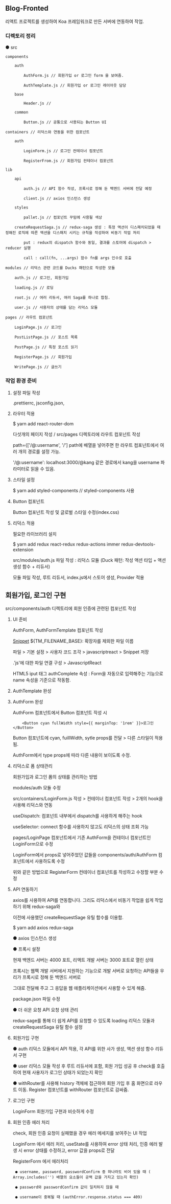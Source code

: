 ## Blog-Fronted

리액트 프로젝트를 생성하여 Koa 프레임워크로 만든 서버에 연동하여 작업.

### 디렉토리 정리

● src

    components

        auth

            AuthForm.js // 회원가입 or 로그인 form 을 보여줌.

            AuthTemplate.js // 회원가입 or 로그인 레이아웃 담당

        base

            Header.js //

        common    

            Button.js // 공통으로 사용되는 Button UI

    containers // 리덕스와 연동을 위한 컴포넌트

        auth

            LoginForm.js // 로그인 컨테이너 컴포넌트

            RegisterFrom.js // 회원가입 컨테이너 컴포넌트

    lib

        api

            auth.js // API 함수 작성, 프록시로 정해 둔 백엔드 서버에 전달 예정

            client.js // axios 인스턴스 생성
        
        styles

            pallet.js // 컴포넌트 꾸밈에 사용될 색상
        
        createRequestSaga.js // redux-saga 생성 : 특정 액션이 디스패치되었을 때 정해진 로직에 따른 액션을 디스패치 시키는 규칙을 작성하여 비동기 작업 처리
        
            put : redux의 dispatch 함수와 동일, 결과를 스토어에 dispatch > reducer 실행

            call : call(fn, ...args) 함수 fn를 args 인수로 호출

    modules // 리덕스 관련 코드를 Ducks 패턴으로 작성한 모듈

        auth.js // 로그인, 회원가입

        loading.js // 로딩

        root.js // 여러 리듀서, 여러 Saga를 하나로 합침.

        user.js // 사용자의 상태를 담는 리덕스 모듈
    
    pages // 라우트 컴포넌트
        
        LoginPage.js // 로그인 

        PostListPage.js // 포스트 목록

        PostPage.js // 특정 포스트 읽기

        RegisterPage.js // 회원가입 

        WritePage.js // 글쓰기


### 작업 환경 준비

1. 설정 파일 작성 

    .prettierrc, jsconfig.json, 

2. 라우터 적용

    $ yarn add react-router-dom

    다섯개의 페이지 작성 / src/pages 디렉토리에 라우트 컴포넌트 작성 

    path={['/@:username', '/'] path에 배열을 넣어주면 한 라우트 컴포넌트에서 여러 개의 경로를 설정 가능. 

    '/@:username': localhost:3000/@kang 같은 경로에서 kang을 username 파라미터로 읽을 수 있음.

3. 스타일 설정

    $ yarn add styled-components // styled-components 사용

4. Button 컴포넌트

    Button 컴포넌트 작성 및 글로벌 스타일 수정(index.css)

5. 리덕스 적용

    필요한 라이브러리 설치

    $ yarn add redux react-redux redux-actions immer redux-devtools-extension

    src/modules/auth.js 파일 작성 : 리덕스 모듈 (Duck 패턴: 작성 액션 타입 + 액션 생성 함수 + 리듀서)

    모듈 파일 작성, 루트 리듀서, index.js에서 스토어 생성, Provider 적용

## 회원가입, 로그인 구현

src/components/auth 디렉토리에 회원 인증에 관련된 컴포넌트 작성

1. UI 준비

    AuthForm, AuthFormTemplate 컴포넌트 작성

    [Snippet](https://snippet-generator.app/) ${TM_FILENAME_BASE}: 확장자를 제외한 파일 이름

    파일 > 기본 설정 > 사용자 코드 조각 > javascriptreact > Snippet 저장 

    .'js'에 대한 파일 연결 구성 > JavascriptReact

    HTML5 iput 태그 authComplete 속성 : Form을 자동으로 입력해주는 기능으로 name 속성을 기준으로 작동함.

2. AuthTemplate 완성

3. AuthForm 완성

    AuthForm 컴포넌트에서 Button 컴포넌트 작성 시 

    ```
        <Button cyan fullWidth style={{ marginTop: '1rem' }}>로그인</Button>
    ```
    
    Button 컴포넌트에 cyan, fuillWidth, sytle props를 전달 > 다른 스타일이 적용됨.

    AuthForm에서 type props에 따라 다른 내용이 보이도록 수정.

4. 리덕스로 폼 상태관리

    회원가입과 로그인 폼의 상태를 관리하는 방법

    modules/auth 모듈 수정

    src/containers/LoginForm.js 작성 > 컨테이너 컴포넌트 작성 > 2개의 hook을 사용해 리덕스와 연동

    useDispatch: 컴포넌트 내부에서 dispatch를 사용하게 해주는 hook

    useSelector: connect 함수를 사용하지 않고도 리덕스의 상태 조회 가능

    pages/LoginPage 컴포넌트에서 기존 AuthForm을 컨테이너 컴포넌트인 LoginForm으로 수정

    LoginForm에서 props로 넣어주었던 값들을  components/auth/AuthForm 컴포넌트에서 사용하도록 수정

    위와 같은 방법으로 RegisterForm 컨테이너 컴포넌트를 작성하고 수정할 부분 수정

5. API 연동하기

    axios를 사용하여 API를 연동합니다. 그리도 리덕스에서 비동기 작업을 쉽게 작업하기 위해 redux-saga와

    이전에 사용했던 createRequestSage 유틸 함수를 이용함.

    $ yarn add axios redux-saga

    ● axios 인스턴스 생성

    ● 프록시 설정

    현재 백엔드 서버는 4000 포트, 리액트 개발 서버는 3000 포트로 열린 상태

    프록시는 웹팩 개발 서버에서 지원하는 기능으로 개발 서버로 요청하는 API들을 우리가 프록시로 정해 둔 백엔드 서버로 
    
    그대로 전달해 주고 그 응답을 웹 애플리케이션에서 사용할 수 있게 해줌.

    package.json 파일 수정

    ● 더 쉬운 요청 API 요청 상태 관리

    redux-sage를 통해 더 쉽게 API를 요청할 수 있도록 loading 리덕스 모듈과 createRequestSaga 유틸 함수 설정

6. 회원가입 구현

    ● auth 리덕스 모듈에서 API 적용, 각 API를 위한 사가 생성, 액션 생성 함수 리듀서 구현

    ● user 리덕스 모듈 작성 후 루트 리듀서에 포함, 회원 가입 성공 후 check를 호출하여 현재 사용자가 로그인 상태가 되었는지 확인

    ● withRouter를 사용해 history 객체에 접근하여 회원 가입 후 홈 화면으로 라우트 이동. Register 컴포넌트를 withRouter 컴포넌트로 감싸줌.

7. 로그인 구현

    LoginForm 회원가입 구현과 비슷하게 수정

8. 회원 인증 에러 처리

    check, 회원 인증 요청이 실패했을 경우 에러 메세지를 보여주는 UI 작업

    LoginForm 에서 에러 처리, useState를 사용하여 error 상태 처리, 인증 에러 발생 시 error 상태를 수정하고, error 값을 props로 전달

    RegisterForm 에서 에러처리

        ● username, password, passwordConfirm 중 하나라도 비어 있을 때 ( Array.includes('') 배열의 요소들이 공백 값을 가지고 있는지 확인)

        ● password와 passwordConfirm 값이 일치하지 않을 때

        ● username이 중복될 때 (authError.response.status === 409)